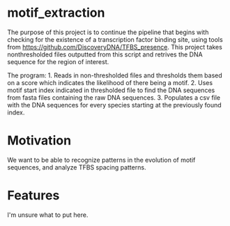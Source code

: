 # motif_extraction

The purpose of this project is to continue the pipeline that begins with checking for the existence of a transcription factor binding site, using tools from https://github.com/DiscoveryDNA/TFBS_presence. This project takes nonthresholded files outputted from this script and retrives the DNA sequence for the region of interest. 

The program:
	1. Reads in non-thresholded files and thresholds them based on a score which indicates the likelihood of there being a motif.
	2. Uses motif start index indicated in thresholded file to find the DNA sequences from fasta files containing the raw DNA sequences.
	3. Populates a csv file with the DNA sequences for every species starting at the previously found index.


# Motivation

We want to be able to recognize patterns in the evolution of motif sequences, and analyze TFBS spacing patterns.


# Features

I'm unsure what to put here.